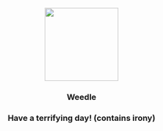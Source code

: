 <p align="center">
    <img src="https://raw.githubusercontent.com/PokeAPI/sprites/master/sprites/pokemon/13.png" width="150" height="150">
</p>
<h3 align="center"> <b>Weedle</b></h3>
<h3 align="center">Have a terrifying day! (contains irony)</h3>
